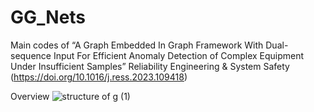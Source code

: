 # GG_Nets
Main codes of “A Graph Embedded In Graph Framework With Dual-sequence Input For Efficient Anomaly Detection of Complex Equipment Under Insufficient Samples” Reliability Engineering & System Safety
(https://doi.org/10.1016/j.ress.2023.109418)

Overview
![structure of g (1)](https://github.com/yhd-ai/GG_Nets/assets/74363539/b34a42d1-9386-4aaa-aaae-dcc2314c45f7)
